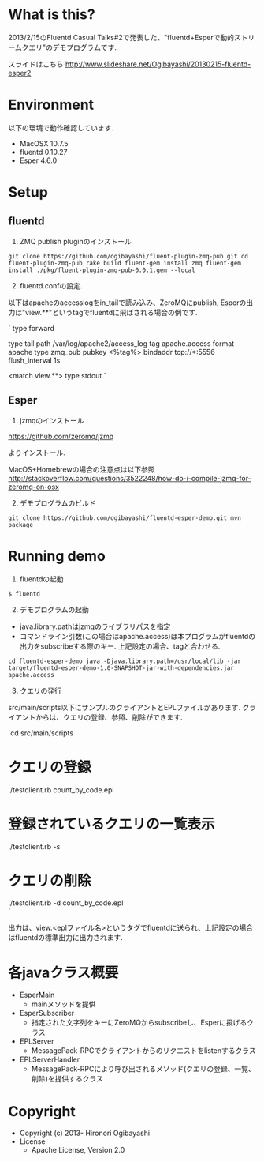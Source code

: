 # What is this? #

2013/2/15のFluentd Casual Talks#2で発表した、"fluentd+Esperで動的ストリームクエリ"のデモプログラムです.

スライドはこちら
http://www.slideshare.net/Ogibayashi/20130215-fluentd-esper2

# Environment #

以下の環境で動作確認しています.
* MacOSX 10.7.5
* fluentd 0.10.27
* Esper 4.6.0

# Setup #

## fluentd ##

1. ZMQ publish pluginのインストール

`
git clone https://github.com/ogibayashi/fluent-plugin-zmq-pub.git
cd fluent-plugin-zmq-pub
rake build
fluent-gem install zmq
fluent-gem install ./pkg/fluent-plugin-zmq-pub-0.0.1.gem --local
`

2. fluentd.confの設定. 

以下はapacheのaccesslogをin_tailで読み込み、ZeroMQにpublish, Esperの出力は"view.**"というtagでfluentdに飛ばされる場合の例です.

`<source>
  type forward
</source>

<source>
  type tail
  path /var/log/apache2/access_log
  tag apache.access
  format apache
</source>

<match apache.access>
  type zmq_pub
  pubkey <%tag%>
  bindaddr tcp://*:5556
  flush_interval 1s
</match> 

<match view.**>
  type stdout
</match>
`

## Esper ##

1. jzmqのインストール

https://github.com/zeromq/jzmq

よりインストール.

MacOS+Homebrewの場合の注意点は以下参照
http://stackoverflow.com/questions/3522248/how-do-i-compile-jzmq-for-zeromq-on-osx

2. デモプログラムのビルド

`git clone https://github.com/ogibayashi/fluentd-esper-demo.git
mvn package
`
# Running demo #

1. fluentdの起動

`$ fluentd`

2. デモプログラムの起動

* java.library.pathはjzmqのライブラリパスを指定
* コマンドライン引数(この場合はapache.access)は本プログラムがfluentdの出力をsubscribeする際のキー. 上記設定の場合、tagと合わせる.

`cd fluentd-esper-demo
java -Djava.library.path=/usr/local/lib -jar target/fluentd-esper-demo-1.0-SNAPSHOT-jar-with-dependencies.jar apache.access 
`

3. クエリの発行

src/main/scripts以下にサンプルのクライアントとEPLファイルがあります. クライアントからは、クエリの登録、参照、削除ができます.

`cd src/main/scripts
# クエリの登録
./testclient.rb  count_by_code.epl 
# 登録されているクエリの一覧表示
./testclient.rb -s 
# クエリの削除
./testclient.rb -d count_by_code.epl  
`

出力は、view.<eplファイル名>というタグでfluentdに送られ、上記設定の場合はfluentdの標準出力に出力されます.

# 各javaクラス概要 #

* EsperMain
  * mainメソッドを提供
* EsperSubscriber
  * 指定された文字列をキーにZeroMQからsubscribeし、Esperに投げるクラス
* EPLServer
  * MessagePack-RPCでクライアントからのリクエストをlistenするクラス
* EPLServerHandler
  * MessagePack-RPCにより呼び出されるメソッド(クエリの登録、一覧、削除)を提供するクラス
  
# Copyright

* Copyright (c) 2013- Hironori Ogibayashi
* License
  * Apache License, Version 2.0

